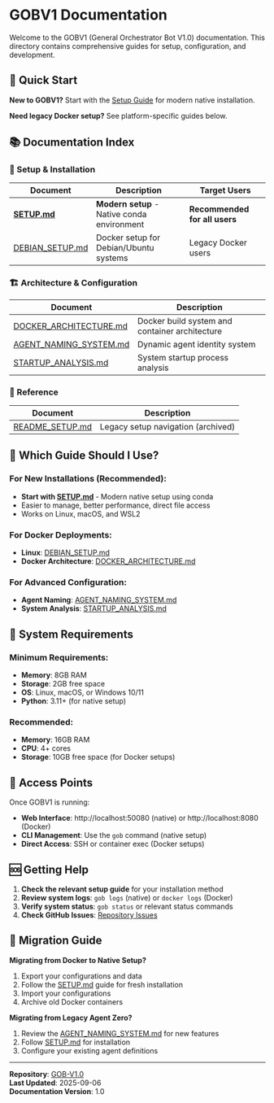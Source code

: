# GOBV1 Documentation

Welcome to the GOBV1 (General Orchestrator Bot V1.0) documentation. This directory contains comprehensive guides for setup, configuration, and development.

## 🎯 Quick Start

**New to GOBV1?** Start with the [Setup Guide](SETUP.md) for modern native installation.

**Need legacy Docker setup?** See platform-specific guides below.

## 📚 Documentation Index

### 🚀 Setup & Installation
| Document | Description | Target Users |
|----------|-------------|--------------|
| **[SETUP.md](SETUP.md)** | **Modern setup** - Native conda environment | **Recommended for all users** |
| [DEBIAN_SETUP.md](DEBIAN_SETUP.md) | Docker setup for Debian/Ubuntu systems | Legacy Docker users |

### 🏗️ Architecture & Configuration
| Document | Description |
|----------|-------------|
| [DOCKER_ARCHITECTURE.md](DOCKER_ARCHITECTURE.md) | Docker build system and container architecture |
| [AGENT_NAMING_SYSTEM.md](AGENT_NAMING_SYSTEM.md) | Dynamic agent identity system |
| [STARTUP_ANALYSIS.md](STARTUP_ANALYSIS.md) | System startup process analysis |

### 📝 Reference
| Document | Description |
|----------|-------------|
| [README_SETUP.md](README_SETUP.md) | Legacy setup navigation (archived) |

## 🎯 Which Guide Should I Use?

### For New Installations (Recommended):
- **Start with [SETUP.md](SETUP.md)** - Modern native setup using conda
- Easier to manage, better performance, direct file access
- Works on Linux, macOS, and WSL2

### For Docker Deployments:
- **Linux**: [DEBIAN_SETUP.md](DEBIAN_SETUP.md)
- **Docker Architecture**: [DOCKER_ARCHITECTURE.md](DOCKER_ARCHITECTURE.md)

### For Advanced Configuration:
- **Agent Naming**: [AGENT_NAMING_SYSTEM.md](AGENT_NAMING_SYSTEM.md)
- **System Analysis**: [STARTUP_ANALYSIS.md](STARTUP_ANALYSIS.md)

## 🔧 System Requirements

### Minimum Requirements:
- **Memory**: 8GB RAM
- **Storage**: 2GB free space
- **OS**: Linux, macOS, or Windows 10/11
- **Python**: 3.11+ (for native setup)

### Recommended:
- **Memory**: 16GB RAM
- **CPU**: 4+ cores
- **Storage**: 10GB free space (for Docker setups)

## 🚀 Access Points

Once GOBV1 is running:

- **Web Interface**: http://localhost:50080 (native) or http://localhost:8080 (Docker)
- **CLI Management**: Use the `gob` command (native setup)
- **Direct Access**: SSH or container exec (Docker setups)

## 🆘 Getting Help

1. **Check the relevant setup guide** for your installation method
2. **Review system logs**: `gob logs` (native) or `docker logs` (Docker)
3. **Verify system status**: `gob status` or relevant status commands
4. **Check GitHub Issues**: [Repository Issues](https://github.com/dusty-schmidt/GOB-V1.0/issues)

## 🔄 Migration Guide

**Migrating from Docker to Native Setup?**
1. Export your configurations and data
2. Follow the [SETUP.md](SETUP.md) guide for fresh installation
3. Import your configurations
4. Archive old Docker containers

**Migrating from Legacy Agent Zero?**
1. Review the [AGENT_NAMING_SYSTEM.md](AGENT_NAMING_SYSTEM.md) for new features
2. Follow [SETUP.md](SETUP.md) for installation
3. Configure your existing agent definitions

---

**Repository**: [GOB-V1.0](https://github.com/dusty-schmidt/GOB-V1.0)  
**Last Updated**: 2025-09-06  
**Documentation Version**: 1.0
